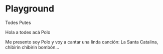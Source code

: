 # Playground
 Todes Putes

 Hola a todes acá Polo

 Me presento soy Polo y voy a cantar una linda canción:
 La Santa Catalina, chibirin chibirin bombón...
